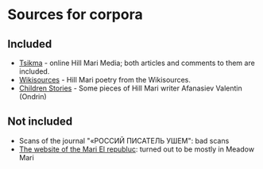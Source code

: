 # Sources for corpora

## Included
* [Tsikma](https://tsikma.wordpress.com/) - online Hill Mari Media; both articles and comments to them are included.
* [Wikisources](https://wikisource.org/wiki/Category:Hill_Mari) - Hill Mari poetry from the Wikisources.
* [Children Stories](http://www.finnougoria.ru/logos/child_lit/2333/) - Some pieces of Hill Mari writer Afanasiev Valentin (Ondrin)

## Not included
* Scans of the journal "«РОССИЙ ПИСАТЕЛЬ УШЕМ": bad scans
* [The website of the Mari El republuc](http://mari-el.gov.ru/republic/mari/Pages/news.aspx): turned out to be mostly in Meadow Mari



